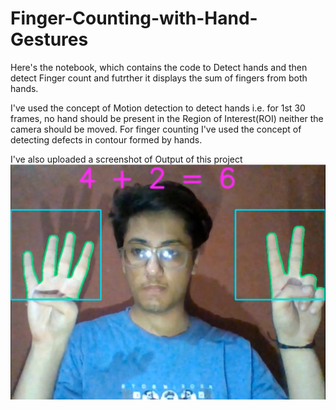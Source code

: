 # Finger-Counting-with-Hand-Gestures

Here's the notebook, which contains the code to Detect hands and then detect Finger count and futrther it displays the sum of fingers from both hands.

I've used the concept of Motion detection to detect hands i.e. for 1st 30 frames, no hand should be present in the Region of Interest(ROI) neither the camera should be moved.
For finger counting I've used the concept of detecting defects in contour formed by hands.

I've also uploaded a screenshot of Output of this project
![Output](https://github.com/Deepanshu-beep/Finger-Counting-with-Hand-Gestures/blob/master/Screenshot%202020-09-15%20235229.jpg)
